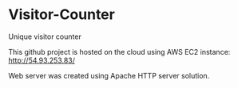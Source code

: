 # Visitor-Counter
Unique visitor counter

This github project is hosted on the cloud using AWS EC2 instance: http://54.93.253.83/

Web server was created using Apache HTTP server solution.
